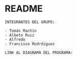 # README #
	INTEGRANTES DEL GRUPO:

	- Tomás Machín
	- Albeto Ruiz
	- Alfredo 
	- Francisco Rodrdiguez
	
	LINK AL DIAGRAMA DEL PROGRAMA:
	
